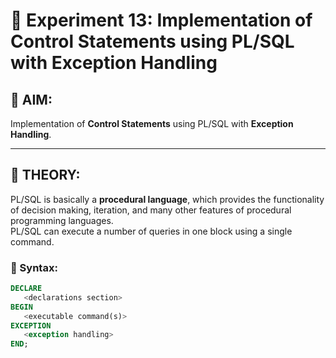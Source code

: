 # 🧪 Experiment 13: Implementation of Control Statements using PL/SQL with Exception Handling

## 🎯 AIM:
Implementation of **Control Statements** using PL/SQL with **Exception Handling**.

---

## 🧠 THEORY:
PL/SQL is basically a **procedural language**, which provides the functionality of decision making, iteration, and many other features of procedural programming languages.  
PL/SQL can execute a number of queries in one block using a single command.

### 🔹 Syntax:
```sql
DECLARE
   <declarations section>
BEGIN
   <executable command(s)>
EXCEPTION
   <exception handling>
END;
